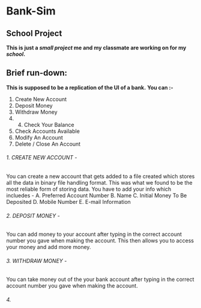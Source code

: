 # Bank-Sim
## School Project

**This is just a _small project_ me and my classmate are working on for my _school_.**

## Brief run-down:

**This is supposed to be a replication of the UI of a bank.** 
**You can :-**
1. Create New Account
2. Deposit Money
3. Withdraw Money
4. 4. Check Your Balance
5. Check Accounts Available
6. Modify An Account
7. Delete / Close An Account

###### 1. CREATE NEW ACCOUNT - 
You can create a new account that gets added to a file created which stores all the data in binary file handling format. This was what we found to be the most reliable form of storing data.
You have to add your info which incluedes - 
A. Preferred Account Number
B. Name
C. Initial Money To Be Deposited
D. Mobile Number
E. E-mail Information

###### 2. DEPOSIT MONEY - 
You can add money to your account after typing in the correct account number you gave when making the account. This then allows you to access your money and add more money.

###### 3. WITHDRAW MONEY - 
You can take money out of the your bank account after typing in the correct account number you gave when making the account.

###### 4. 
